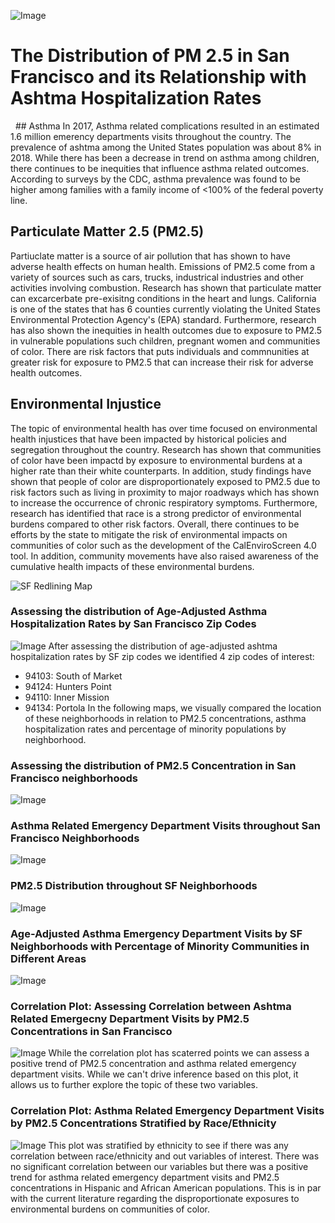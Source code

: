 ![Image](images/sf_skyline_wide.jpeg)
# The Distribution of PM 2.5 in San Francisco and its Relationship with Ashtma Hospitalization Rates


&nbsp;&nbsp;## Asthma
In 2017, Asthma related complications resulted in an estimated 1.6 million emerency departments visits throughout the country. The prevalence of ashtma among the United States population was about 8% in 2018. While there has been a decrease in trend on asthma among children, there continues to be inequities that influence asthma related outcomes. According to surveys by the CDC, asthma prevalence was found to be higher among families with a family income of <100% of the federal poverty line. 

## Particulate Matter 2.5 (PM2.5)
Partiuclate matter is a source of air pollution that has shown to have adverse health effects on human health. Emissions of PM2.5 come from a variety of sources such as cars, trucks, industrical industries and other activities involving combustion. Research has shown that particulate matter can excarcerbate pre-exisitng conditions in the heart and lungs. California is one of the states that has 6 counties currently violating the United States Environmental Protection Agency's (EPA) standard. Furthermore, research has also shown the inequities in health outcomes due to exposure to PM2.5 in vulnerable populations such children, pregnant women and communities of color. There are risk factors that puts individuals and commnunities at greater risk for exposure to PM2.5 that can increase their risk for adverse health outcomes. 

## Environmental Injustice
The topic of environmental health has over time focused on environmental health injustices that have been impacted by historical policies and segregation throughout the country. Research has shown that communities of color have been impactd by exposure to environmental burdens at a higher rate than their white counterparts. In addition, study findings have shown that people of color are disproportionately exposed to PM2.5 due to risk factors such as living in proximity to major roadways which has shown to increase the occurrence of chronic respiratory symptoms. Furthermore, research has identified that race is a strong predictor of environmental burdens compared to other risk factors. Overall, there continues to be efforts by the state to mitigate the risk of environmental impacts on communities of color such as the development of the CalEnviroScreen 4.0 tool. In addition, community movements have also raised awareness of the cumulative health impacts of these environmental burdens. 

![SF Redlining Map](images/sf_redline.jpeg)



### Assessing the distribution of Age-Adjusted Asthma Hospitalization Rates by San Francisco Zip Codes
![Image](images/sf_zip_sorted.png)
After assessing the distribution of age-adjusted ashtma hospitalization rates by SF zip codes we identified 4 zip codes of interest:
- 94103: South of Market
- 94124: Hunters Point
- 94110: Inner Mission
- 94134: Portola
In the following maps, we visually compared the location of these neighborhoods in relation to PM2.5 concentrations, asthma hospitalization rates and percentage of minority populations by neighborhood. 

### Assessing the distribution of PM2.5 Concentration in San Francisco neighborhoods
![Image](images/sf_pm_sorted.png)


### Asthma Related Emergency Department Visits throughout San Francisco Neighborhoods
![Image](images/asthma_map.png)


### PM2.5 Distribution throughout SF Neighborhoods

![Image](images/pm2.5_map.png)

### Age-Adjusted Asthma Emergency Department Visits by SF Neighborhoods with Percentage of Minority Communities in Different Areas

![Image](images/minority_pop.png)

### Correlation Plot: Assessing Correlation between Ashtma Related Emergecny Department Visits by PM2.5 Concentrations in San Francisco

![Image](images/corr_plot.png)
While the correlation plot has scaterred points we can assess a positive trend of PM2.5 concentration and asthma related emergency department visits. While we can't drive inference based on this plot, it allows us to further explore the topic of these two variables.  

### Correlation Plot: Asthma Related Emergency Department Visits by PM2.5 Concentrations Stratified by Race/Ethnicity
![Image](images/ethn_plot.png)
This plot was stratified by ethnicity to see if there was any correlation between race/ethnicity and out variables of interest. There was no significant correlation between our variables but there was a positive trend for asthma related emergency department visits and PM2.5 concentrations in Hispanic and African American populations. This is in par with the current literature regarding the disproportionate exposures to environmental burdens on communities of color. 


